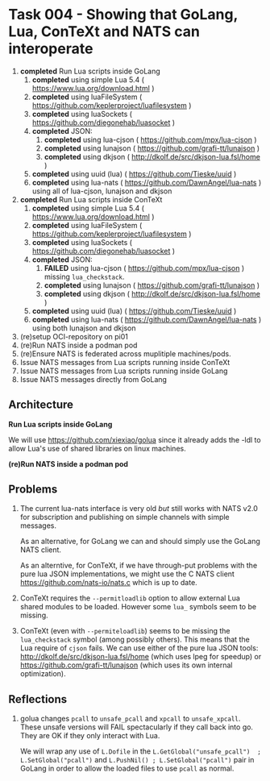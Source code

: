<header><title>Task 004 - Go, Lua, ConTeXt, NATS</title></header>

# Task 004 - Showing that GoLang, Lua, ConTeXt and NATS can interoperate

1. **completed** Run Lua scripts inside GoLang
   1. **completed** using simple Lua 5.4 ( https://www.lua.org/download.html )
   2. **completed** using luaFileSystem ( https://github.com/keplerproject/luafilesystem )
   3. **completed** using luaSockets ( https://github.com/diegonehab/luasocket )
   4. **completed** JSON: 
      1. **completed** using lua-cjson ( https://github.com/mpx/lua-cjson )
      2. **completed** using lunajson ( https://github.com/grafi-tt/lunajson )
      3. **completed** using dkjson ( http://dkolf.de/src/dkjson-lua.fsl/home )
   5. **completed** using uuid (lua) ( https://github.com/Tieske/uuid )
   6. **completed** using lua-nats ( https://github.com/DawnAngel/lua-nats ) using all of lua-cjson, lunajson and dkjson
2. **completed** Run Lua scripts inside ConTeXt
   1. **completed** using simple Lua 5.4 ( https://www.lua.org/download.html )
   2. **completed** using luaFileSystem ( https://github.com/keplerproject/luafilesystem )
   3. **completed** using luaSockets ( https://github.com/diegonehab/luasocket )
   4. **completed** JSON: 
      1. **FAILED** using lua-cjson ( https://github.com/mpx/lua-cjson ) missing `lua_checkstack`.
      2. **completed** using lunajson ( https://github.com/grafi-tt/lunajson )
      3. **completed** using dkjson ( http://dkolf.de/src/dkjson-lua.fsl/home )
   5. **completed** using uuid (lua) ( https://github.com/Tieske/uuid )
   6. **completed** using lua-nats ( https://github.com/DawnAngel/lua-nats ) using both lunajson and dkjson
3. (re)setup OCI-repository on pi01
4. (re)Run NATS inside a podman pod
5. (re)Ensure NATS is federated across muplitiple machines/pods.
6. Issue NATS messages from Lua scripts running inside ConTeXt
7. Issue NATS messages from Lua scripts running inside GoLang
8. Issue NATS messages directly from GoLang
 
## Architecture

**Run Lua scripts inside GoLang**

We will use https://github.com/xiexiao/golua since it already adds the 
-ldl to allow Lua's use of shared libraries on linux machines.

**(re)Run NATS inside a podman pod**


## Problems

1. The current lua-nats interface is very old *but* still works with NATS 
   v2.0 for subscription and publishing on simple channels with simple 
   messages. 

   As an alternative, for GoLang we can and should simply use the GoLang 
   NATS client. 

   As an alterntive, for ConTeXt, if we have through-put problems with the 
   pure lua JSON implementations, we might use the C NATS client 
   https://github.com/nats-io/nats.c which is up to date. 

2. ConTeXt requires the `--permitloadlib` option to allow external Lua 
   shared modules to be loaded. However some `lua_` symbols seem to be 
   missing. 

3. ConTeXt (even with `--permiteloadlib`) seems to be missing the 
   `lua_checkstack` symbol (among possibly others). This means that the 
   Lua require of `cjson` fails. We can use either of the pure lua JSON 
   tools: http://dkolf.de/src/dkjson-lua.fsl/home (which uses lpeg for 
   speedup) or https://github.com/grafi-tt/lunajson (which uses its own 
   internal optimization). 

## Reflections

1. golua changes `pcall` to `unsafe_pcall` and `xpcall` to `unsafe_xpcall`.
   These unsafe versions will FAIL spectacularly if they call back into go.
   They are OK if they only interact with Lua.

   We will wrap any use of `L.Dofile` in the `L.GetGlobal("unsafe_pcall") 
   ; L.SetGlobal("pcall")` and `L.PushNil() ; L.SetGlobal("pcall")` pair 
   in GoLang in order to allow the loaded files to use `pcall` as normal. 
